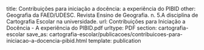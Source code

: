 title: Contribuições para iniciação a docência: a experiência do PIBID
other: Geografia da FAED/UDESC. Revista Ensino de Geografia. n. 5.A disciplina de Cartografia Escolar na universidade.
url: Contribuições para Iniciação a Docência - A experiência do PIBID.pdf
urltype: PDF
section: cartografia-escolar
save_as: cartografia-escolar/publicacoes/contribuicoes-para-iniciacao-a-docencia-pibid.html
template: publication
